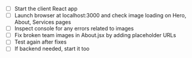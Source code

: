 - [ ] Start the client React app
- [ ] Launch browser at localhost:3000 and check image loading on Hero, About, Services pages
- [ ] Inspect console for any errors related to images
- [ ] Fix broken team images in About.jsx by adding placeholder URLs
- [ ] Test again after fixes
- [ ] If backend needed, start it too
